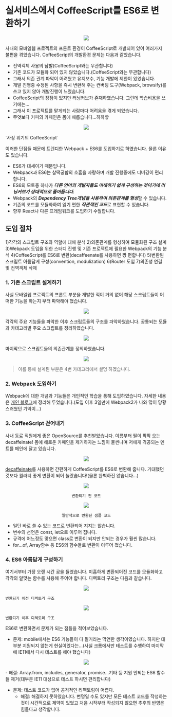 # 실서비스에서 CoffeeScript를 ES6로 변환하기

<p align="center">
<img src="/images/es6/coffee/coffee.png"/>
</p>

사내의 모바일웹 프로젝트의 프론트 환경이 CoffeeScript로 개발되어 있어 여러가지 불편을 겪었습니다. CoffeeScript의 개발환경 문제는 다음과 같았습니다.
- 전역객체 사용의 남발(CoffeeScript와는 무관합니다)
- 기존 코드가 모듈화 되어 있지 않았습니다.(CoffeeScript와는 무관합니다)
- 그래서 의존 관계 파악이 어려웠고 유지보수, 기능 개발에 제한이 있었습니다.
- 개발 진행중 수정된 사항을 즉시 변환해 주는 컨버팅 도구(Webpack, browsify)를 쓰고 있지 않아 개발진행이 느렸습니다.
- CoffeeScript의 장점이 있지만 러닝커브가 존재하였습니다. 그런데 학습비용을 쓰기에는...
- 그래서 이 프로젝트를 맡게되는 사람마다 어려움을 겪게 되었습니다.
- 무엇보다 커피의 카페인은 몸에 해롭습니다...하하핳
<p align="center">
<img src="/images/es6/coffee/trend.png"/>
</p>
`사장 위기의 CoffeeScript`

이러한 단점들 때문에 트렌디한 Webpack + ES6를 도입하기로 하였습니다. 물론 이유도 있습니다.
- ES6가 대세이기 때문입니다.
- Webpack과 ES6는 찰떡궁합의 호흡을 자랑하며 개발 진행중에도 디버깅이 편리합니다.
- ES6의 모토중 하나가 ***다른 언어의 개발자들도 이해하기 쉽게 구성하는 것이기에 러닝커브가 상대적으로 줄어듭니다.***
- Webpack의 ***Dependency Tree개념을 사용하여 의존관계를 형성***할 수 있습니다.
- 기존의 코드를 모듈화하여 읽기 편한 ***직관적인 코드***로 표현할 수 있습니다.
- 향후 React나 다른 프레임워크를 도입하기 수월합니다.

## 도입 절차
1)각각의 스크립트 구조와 역할에 대해 분석
2)의존관계를 형성하여 모듈화된 구조 설계
3)Webpack 도입을 위한 스터디 진행 및 기존 프로젝트에 필요한 Webpack의 기능 분석
4)CoffeeScript를 ES6로 변환(decaffeenate를 사용하면 짱 편합니다)
5)변환된 스크립트 아름답게 구성(convention, modulization)
6)Router 도입
7)의존성 연결 및 전역객체 삭제

### 1. 기존 스크립트 설계하기
사실 모바일웹 프로젝트의 프론트 부분을 개발한 적이 거의 없어 해당 스크립트들이 어떠한 기능을 하는지 부터 파악해야 했습니다.
 
<p align="center">
<img src="/images/es6/coffee/explain-feature.png"/>
</p>

각각의 주요 기능들을 파악한 이후 스크립트들의 구조를 파악하였습니다. 공통되는 모듈과 카테고리별 주요 스크립트를 정리하였습니다. 

<p align="center">
<img src="/images/es6/coffee/neo-structure.png"/>
</p>
 
마지막으로 스크립트들의 의존관계를 정의하였습니다.

<p align="center">
<img src="/images/es6/coffee/neo-dependency.png"/>
</p>

> 이를 통해 설계된 부분은 4번 카테고리에서 셜명 하겠습니다.

### 2. Webpack 도입하기
Webpack에 대한 개념과 기능들은 개인적인 학습을 통해 도입하였습니다. 자세한 내용은 [개인 블로그](http://haviyj.tistory.com/17)에 정리해 두었습니다.(도입 이후 3일만에 Webpack2가 나와 많이 당황스러웠던 기억이...)

### 3. CoffeeScript 걷어내기
사내 동료 직원에게 좋은 OpenSource를 추천받았습니다. 이름부터 필이 팍팍 오는 decaffeinate! 몸에 해로운 카페인을 제거하자는 느낌이 물씬나며 저에게 격공되는 멘트를 메인에 달고 있습니다.

<p align="center">
<img src="/images/es6/coffee/decaffeinate-comment.png"/>
</p>

[decaffeinate](https://www.npmjs.com/package/decaffeinate)를 사용하면 간편하게 CoffeeScript를 ES6로 변환해 줍니다. 기대했던 것보다 퀄러티 좋게 변환이 되어 놀랐습니다!(물론 완벽하진 않습니다...)

<p align="center">
<img src="/images/es6/coffee/before-code.png"/>
</p>
<p align="center">
<code>변환되기 전 코드</code>
</p>

<p align="center">
<img src="/images/es6/coffee/sample-code.png"/>
</p>
<p align="center">
<code>일반적으로 변환된 샘플 코드</code>
</p>

- 일단 바로 쓸 수 있는 코드로 변환되어 지지는 않습니다.
- 변수의 선언은 const, let으로 이루어 집니다.
- 규격에 어느정도 맞으면 class로 변환이 되지만 안되는 경우가 훨씬 많습니다.
- for...of, Array함수 등 ES6의 함수들로 변환이 이루어 졌습니다.

### 4. ES6 아름답게 구성하기
여기서부터 가장 오랜 시간 공을 들였습니다. 미흡하게 변환되어진 코드를 모듈화하고 각각의 알맞는 함수를 사용해 주어야 합니다. 디렉토리 구조는 다음과 같습니다.

<p align="center">
<img src="/images/es6/coffee/before-directory.png"/>
</p>

`변환되기 이전 디렉토리 구조`

<p align="center">
<img src="/images/es6/coffee/after-directory.png"/>
</p>

`변환되기 이후 디렉토리 구조`

ES6로 변환하면서 문제가 되는 점들을 적어보았습니다.
- 문제: mobile에서는 ES6 기능들이 다 될거라는 막연한 생각이였습니다. 하지만 대부분 지원되지 않는게 현실이었다는...(사실 크롬에서만 테스트를 수행하여 마지막에 IE11에서 다시 테스트를 해야 했습니다)
<p align="center">
<img src="/images/es6/coffee/mobile-es6.png"/>
</p>
- 해결: Array.from, includes, generator, promise...기타 등 지원 안되는 ES6 함수들 제거(대부분 IE11 대상으로 테스트 하시면 편리합니다)

- 문제: 테스트 코드가 없어 공격적인 리펙토링이 어렵다.
	- 해결: 해결하지 못하였습니다. 변명일 수도 있지만 모든 테스트 코드를 작성하는 것이 시간적으로 제약이 있었고 처음 시작부터 작성되지 않으면 추후의 반영은 힘들다고 생각합니다.

